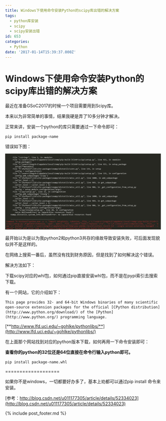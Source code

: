 ```yaml
---
title: Windows下使用命令安装Python的scipy库出错的解决方案
tags:
  - python库安装
  - scipy
  - scipy安装出错
id: 653
categories:
  - Python
date: '2017-01-14T15:39:37.000Z'
---
```


# Windows下使用命令安装Python的scipy库出错的解决方案

最近在准备GSoC2017的时候一个项目需要用到Scipy库。

本来以为非常简单的事情，结果我硬是弄了10多分钟才解决。

正常来讲，安装一个python的库只需要通过一下命令即可：

```
pip install package-name
```

错误如下图：

[![QQ&#x622A;&#x56FE;20170114112205](https://raw.githubusercontent.com/ankanch/blog/master/images/wp-content/uploads/2017/01/QQ截图20170114112205.jpg)](https://raw.githubusercontent.com/ankanch/blog/master/images/wp-content/uploads/2017/01/QQ截图20170114112205.jpg)

最开始以为是以为我python2和python3共存的缘故导致安装失败，可后面发现貌似并不是这样的。

在网络上搜索一番后，虽然没有找到财务原因，但是找到了如何解决这个错误。

解决方法如下：

下载scipy对应的whl包，如何通过pip直接安装whl包，而不是在pypi索引去搜索下载。

有一个网站，它的介绍如下：

```
This page provides 32- and 64-bit Windows binaries of many scientific open-source extension packages for the official [CPython distribution](http://www.python.org/download/) of the [Python](http://www.python.org/) programming language.
```

[**http://www.lfd.uci.edu/~gohlke/pythonlibs/**](http://www.lfd.uci.edu/~gohlke/pythonlibs/)

在上面那个网站找到对应的python版本下载，如何再用一下命令安装即可：

**查看你的python的32位还是64位直接在命令行输入python即可。**

```
pip install package-name.whl
```

===================

如果你不是windows，一切都要好办多了，基本上劝都可以通过pip install 命令来安装。

[参考：http://blog.csdn.net/u011177305/article/details/52334023](http://blog.csdn.net/u011177305/article/details/52334023)



{% include post_footer.md %}